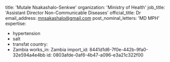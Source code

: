 title: 'Mutale Nsakashalo-Senkwe'
organization: 'Ministry of Health'
job_title: 'Assistant Director Non-Communicable Diseases'
official_title: Dr
email_address: mnsakashalo@gmail.com
post_nominal_letters: 'MD MPH'
expertise:
  - hypertension
  - salt
  - transfat
country:
  - Zambia
works_in: Zambia
import_id: 8441d1d6-7f0e-442b-9fa0-32e594a4e4bb
id: 0803afde-0af6-4b47-a096-e3a21c322f00
